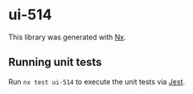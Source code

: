 # ui-514

This library was generated with [Nx](https://nx.dev).

## Running unit tests

Run `nx test ui-514` to execute the unit tests via [Jest](https://jestjs.io).
